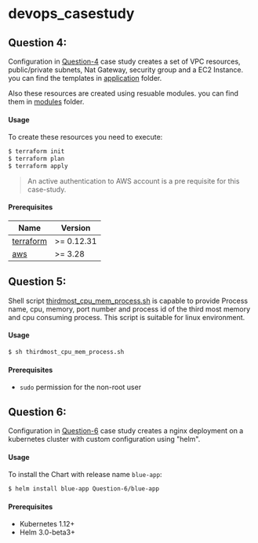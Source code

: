 # devops_casestudy

## Question 4:

Configuration in [Question-4](./Question-4) case study creates a set of VPC resources, public/private subnets, Nat Gateway, security group and a EC2 Instance. you can find the templates in [application](./Question-4/application) folder.

Also these resources are created using resuable modules. you can find them in [modules](./Question-4/modules) folder.

#### Usage

To create these resources you need to execute:

```bash
$ terraform init
$ terraform plan
$ terraform apply
```
> An active authentication to AWS account is a pre requisite for this case-study.

#### Prerequisites

| Name | Version |
|------|---------|
| <a name="requirement_terraform"></a> [terraform](#requirement\_terraform) | >= 0.12.31 |
| <a name="requirement_aws"></a> [aws](#requirement\_aws) | >= 3.28 |

## Question 5:

Shell script [thirdmost_cpu_mem_process.sh](./Question-5/thirdmost_cpu_mem_process.sh) is capable to provide Process name, cpu, memory, port number and process id of the third most memory and cpu consuming process.
This script is suitable for linux environment.

#### Usage

```bash
$ sh thirdmost_cpu_mem_process.sh
```

#### Prerequisites

- `sudo` permission for the non-root user

## Question 6:

Configuration in [Question-6](./Question-6) case study creates a nginx deployment on a kubernetes cluster with custom configuration using "helm".

#### Usage

To install the Chart with release name `blue-app`:

```bash
$ helm install blue-app Question-6/blue-app
```

#### Prerequisites

- Kubernetes 1.12+
- Helm 3.0-beta3+
